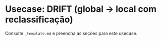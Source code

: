 # Usecase: DRIFT (global → local com reclassificação)

Consulte `_template.md` e preencha as seções para este usecase.
